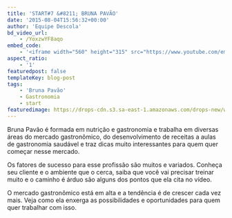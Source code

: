 ```yaml
---
title: 'START#7 &#8211; BRUNA PAVÃO'
date: '2015-08-04T15:56:32+00:00'
author: 'Equipe Descola'
bd_video_url:
    - /YoxzwYF8aqo
embed_code:
    - '<iframe width="560" height="315" src="https://www.youtube.com/embed/YoxzwYF8aqo" frameborder="0" allowfullscreen></iframe>'
aspect_ratio:
    - '1'
featuredpost: false
templateKey: blog-post
tags:
    - 'Bruna Pavão'
    - Gastronomia
    - start
featuredimage: https://drops-cdn.s3.sa-east-1.amazonaws.com/drops-new/wp-content/uploads/2015/08/04155632/Start_Bruna-150x150.png
---
```

Bruna Pavão é formada em nutrição e gastronomia e trabalha em diversas áreas do mercado gastronômico, do desenvolvimento de receitas a aulas de gastronomia saudável e traz dicas muito interessantes para quem quer começar nesse mercado.

Os fatores de sucesso para esse profissão são muitos e variados. Conheça seu cliente e o ambiente que o cerca, saiba que você vai precisar treinar muito e o caminho é árduo são alguns dos pontos que ela cita no vídeo.

O mercado gastronômico está em alta e a tendência é de crescer cada vez mais. Veja como ela enxerga as possibilidades e oportunidades para quem quer trabalhar com isso.